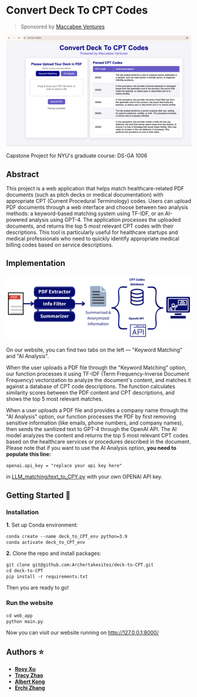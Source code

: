 # Convert Deck To CPT Codes
> Sponsored by [Maccabee Ventures](https://www.maccabee.vc/)
<p align = "center">
      <img src="https://github.com/Archertakesitez/deck-to-CPT/blob/main/readme_resource/first_page.png" alt="Convert Deck To CPT Codes" width="700"/>
</p>
Capstone Project for NYU's graduate course: DS-GA 1006

## Abstract
This project is a web application that helps match healthcare-related PDF documents (such as pitch decks or medical documentation) with appropriate CPT (Current Procedural Terminology) codes. Users can upload PDF documents through a web interface and choose between two analysis methods: a keyword-based matching system using TF-IDF, or an AI-powered analysis using GPT-4. The application processes the uploaded documents, and returns the top 5 most relevant CPT codes with their descriptions. This tool is particularly useful for healthcare startups and medical professionals who need to quickly identify appropriate medical billing codes based on service descriptions.

## Implementation
<p align = "center">
      <img src="https://github.com/Archertakesitez/deck-to-CPT/blob/main/readme_resource/workflow_1.png" alt="workflow" width="600"/>
</p>
On our website, you can find two tabs on the left — "Keyword Matching" and "AI Analysis". 

When the user uploads a PDF file through the "Keyword Matching" option, our function processes it using TF-IDF (Term Frequency-Inverse Document Frequency) vectorization to analyze the document's content, and matches it against a database of CPT code descriptions. The function calculates similarity scores between the PDF content and CPT descriptions, and shows the top 5 most relevant matches.

When a user uploads a PDF file and provides a company name through the "AI Analysis" option, our function processes the PDF by first removing sensitive information (like emails, phone numbers, and company names), then sends the sanitized text to GPT-4 through the OpenAI API. The AI model analyzes the content and returns the top 5 most relevant CPT codes based on the healthcare services or procedures described in the document. Please note that if you want to use the AI Analysis option, **you need to populate this line:**
```
openai.api_key = "replace your api key here"
```
in [LLM_matching/text_to_CPY.py](https://github.com/Archertakesitez/deck-to-CPT/blob/main/LLM_matching/text_to_CPT.py) with your own OPENAI API key.

## Getting Started 🚀
### Installation
**1.** Set up Conda environment:
```
conda create --name deck_to_CPT_env python=3.9
conda activate deck_to_CPT_env
```

**2.** Clone the repo and install packages:
```
git clone git@github.com:Archertakesitez/deck-to-CPT.git
cd deck-to-CPT
pip install -r requirements.txt
```
Then you are ready to go!

### Run the website
```
cd web_app
python main.py
```
Now you can visit our website running on http://127.0.0.1:8000/

## Authors ⭐️
- **[Rosy Xu](https://github.com/yinyin0916)**
- **[Tracy Zhao](https://github.com/Tongyu-Zhao)**
- **[Albert Kong](https://github.com/AlbertKong0827)**
- **[Erchi Zhang](https://github.com/Archertakesitez)**

